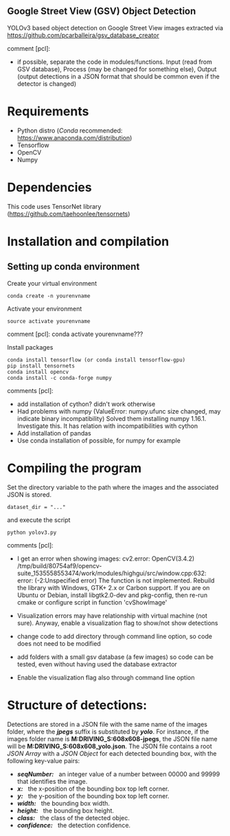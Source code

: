 ## Google Street View (GSV) Object Detection 
YOLOv3 based object detection on Google Street View images extracted via https://github.com/pcarballeira/gsv_database_creator

comment [pcl]: 
- if possible, separate the code in modules/functions. Input (read from GSV database), Process (may be changed for something else), Output (output detections in a JSON format that should be common even if the detector is changed)

# Requirements
- Python distro (*Conda* recommended: https://www.anaconda.com/distribution)
- Tensorflow 
- OpenCV
- Numpy

# Dependencies
This code uses TensorNet library (https://github.com/taehoonlee/tensornets)

# Installation and compilation
## Setting up conda environment
Create your virtual environment

    conda create -n yourenvname
  
Activate your environment 

    source activate yourenvname

comment [pcl]: conda activate yourenvname???

Install packages

    conda install tensorflow (or conda install tensorflow-gpu)
    pip install tensornets 
    conda install opencv
    conda install -c conda-forge numpy 

comments [pcl]: 
- add installation of cython? didn't work otherwise
- Had problems with numpy (ValueError: numpy.ufunc size changed, may indicate binary incompatibility) Solved them installing numpy 1.16.1. Investigate this. It has relation with incompatibilities with cython
- Add installation of pandas
- Use conda installation of possible, for numpy for example

# Compiling the program

Set the directory variable to the path where the images and the associated JSON is stored.

    dataset_dir = "..."
    
and execute the script
    
    python yolov3.py
    
 
comments [pcl]: 

- I get an error when showing images: cv2.error: OpenCV(3.4.2) /tmp/build/80754af9/opencv-suite_1535558553474/work/modules/highgui/src/window.cpp:632: error: (-2:Unspecified error) The function is not implemented. Rebuild the library with Windows, GTK+ 2.x or Carbon support. If you are on Ubuntu or Debian, install libgtk2.0-dev and pkg-config, then re-run cmake or configure script in function 'cvShowImage'

- Visualization errors may have relationship with virtual machine (not sure). Anyway, enable a visualization flag to show/not show detections

- change code to add directory through command line option, so code does not need to be modified

- add folders with a small gsv database (a few images) so code can be tested, even without having used the database extractor

- Enable the visualization flag also through command line option

# Structure of detections:

Detections are stored in a JSON file with the same name of the images folder, where the **_jpegs_** suffix is substituted by **_yolo_**. For instance, if the images folder name is **M:DRIVING_S:608x608-jpegs**, the JSON file name will be **M:DRIVING_S:608x608_yolo.json**. The JSON file contains a root _JSON Array_ with a _JSON Object_ for each detected bounding box, with the following key-value pairs: 

- **_seqNumber:_** &nbsp; an integer value of a number between 00000 and 99999 that identifies the image.
- **_x:_**  &nbsp;         the x-position of the bounding box top left corner. 
- **_y:_**  &nbsp;         the y-position of the bounding box top left corner. 
- **_width:_** &nbsp;      the bounding box width. 
- **_height:_** &nbsp;     the bounding box height. 
- **_class:_**  &nbsp;     the class of the detected objec. 
- **_confidence:_** &nbsp;  the detection confidence. 

